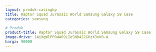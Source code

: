 ```yaml
---
layout: produk-casinghp
title: Raptor Squad Jurassic World Samsung Galaxy S9 Case
categories: samsung

# Produk
product-title: Raptor Squad Jurassic World Samsung Galaxy S9 Case
image-drive: 14iXgWlPP04A69LIeSND4J2GHzX3vK0-A
harga: 90000
---
```

